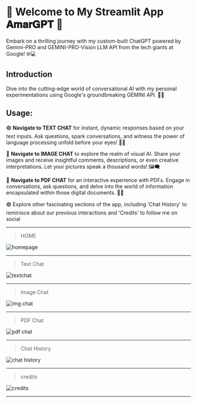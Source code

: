 # 🚀 Welcome to My Streamlit App 𝐀𝐦𝐚𝐫𝐆𝐏𝐓 🦅

Embark on a thrilling journey with my custom-built ChatGPT powered by Gemini-PRO and GEMINI-PRO-Vision LLM API from the tech giants at Google! 🌐💻

## Introduction

Dive into the cutting-edge world of conversational AI with my personal experimentations using Google's groundbreaking GEMINI API. 🚀✨

## Usage:

🟢 **Navigate to TEXT CHAT** for instant, dynamic responses based on your text inputs. Ask questions, spark conversations, and witness the power of language processing unfold before your eyes! 💬📜

🔵 **Navigate to IMAGE CHAT** to explore the realm of visual AI. Share your images and receive insightful comments, descriptions, or even creative interpretations. Let your pictures speak a thousand words! 🖼️🗨️

🔴 **Navigate to PDF CHAT** for an interactive experience with PDFs. Engage in conversations, ask questions, and delve into the world of information encapsulated within those digital documents. 📄🤖

🟣 Explore other fascinating sections of the app, including 'Chat History' to reminisce about our previous interactions and 'Credits' to follow me on social

***

> HOME

![homepage](https://github.com/SilverStark18/amargptall/blob/main/ssagpt1.png)

---

>Text Chat

![textchat](https://github.com/SilverStark18/amargptall/blob/main/Textchat.png)

---


>Image Chat

![img chat](https://github.com/SilverStark18/amargptall/blob/main/imagechat.png)

---

>PDF Chat

![pdf chat](https://github.com/SilverStark18/amargptall/blob/main/pdf%20chat.png)

---

>Chat History

![chat history](https://github.com/SilverStark18/amargptall/blob/main/chat%20history.png)

---

>credits

![credits](https://github.com/SilverStark18/amargptall/blob/main/credits.png)

---

